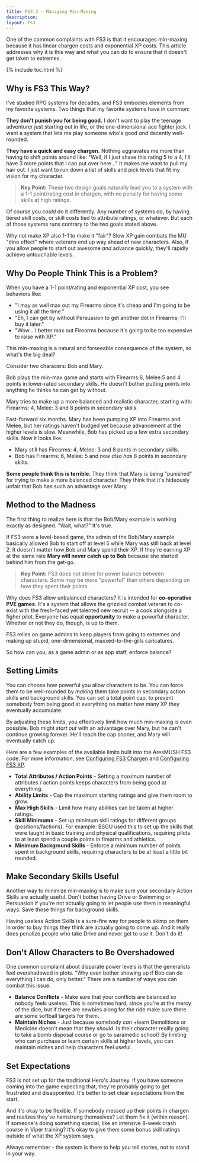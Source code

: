 ```yaml
---
title: FS3.3 - Managing Min-Maxing
description: 
layout: fs3
---
```


One of the common complaints with FS3 is that it encourages min-maxing because it has linear chargen costs and exponential XP costs.  This article addresses why it is this way and what you can do to ensure that it doesn't get taken to extremes.

{% include toc.html %}

## Why is FS3 This Way?

I've studied RPG systems for decades, and FS3 embodies elements from my favorite systems.  Two things that my favorite systems have in common:

**They don't punish you for being good.** I don't want to play the teenage adventurer just starting out in life, or the one-dimensional ace fighter jock.  I want a system that lets me play someone who's good *and* decently well-rounded.

**They have a quick and easy chargen.**  Nothing aggravates me more than having to shift points around like:  "Well, if I just shave this rating 5 to a 4, I'll have 3 more points that I can put over here..."  It makes me want to pull my hair out.  I just want to run down a list of skills and pick levels that fit my vision for my character.

> <i class="fa fa-key" aria-hidden="true"></i> **Key Point:** These two design goals naturally lead you to a system with a 1-1 point/rating cost in chargen, with no penalty for having some skills at high ratings.

Of course you *could* do it differently.  Any number of systems do, by having tiered skill costs, or skill costs tied to attribute ratings, or whatever.  But each of those systems runs contrary to the two goals stated above.

Why not make XP also 1-1 to make it "fair"?  Slow XP gain combats the MU "dino effect" where veterans end up way ahead of new characters.  Also, if you allow people to start out awesome *and* advance quickly, they'll rapidly achieve untouchable levels.

## Why Do People Think This is a Problem?

When you have a 1-1 point/rating and exponential XP cost, you see behaviors like:

* "I may as well max out my Firearms since it's cheap and I'm going to be using it all the time."
* "Eh, I can get by without Persuasion to get another dot in Firearms; I'll buy it later."
* "Wow... I better max out Firearms because it's going to be too expensive to raise with XP."

This min-maxing is a natural and forseeable consequence of the system, so what's the big deal?

Consider two characers:  Bob and Mary.

Bob plays the min-max game and starts with Firearms:6, Melee:5 and 4 points in lower-rated secondary skills.  He doesn't bother putting points into anything he thinks he can get by without.

Mary tries to make up a more balanced and realistic character, starting with:  Firearms: 4, Melee: 3 and 8 points in secondary skills.

Fast-forward six months.  Mary has been pumping XP into Firearms and Melee, but her ratings haven't budged yet because advancement at the higher levels is slow.  Meanwhile, Bob has picked up a few extra secondary skills.  Now it looks like:

* Mary still has Firearms: 4, Melee: 3 and 8 ponts in secondary skills.
* Bob has Firearms: 6, Melee: 5 and now *also has* 8 points in secondary skills.

**Some people think this is terrible.**  They think that Mary is being "punished" for trying to make a more balanced character.  They think that it's hideously unfair that Bob has such an advantage over Mary.

## Method to the Madness

The first thing to realize here is that the Bob/Mary example is working exactly as designed.  "Wait, what?"  It's true.

If FS3 were a level-based game, the admin of the Bob/Mary example basically allowed Bob to start off at level 5 while Mary was still back at level 2.  It doesn't matter how Bob and Mary spend their XP.  If they're earning XP at the same rate **Mary will never catch up to Bob** because she started behind him from the get-go.

> <i class="fa fa-key" aria-hidden="true"></i> **Key Point:** FS3 does not strive for power balance between characters.  Some may be more "powerful" than others depending on how they spent their points.

Why does FS3 allow unbalanced characters?  It is intended for **co-operative PVE games**.  It's a system that allows the grizzled combat veteran to co-exist with the fresh-faced yet talented new recruit -- a cook alongside a figher pilot.  Everyone has equal **opportunity** to make a powerful character.  Whether or not they do, though, is up to them.

FS3 relies on game admins to keep players from going to extremes and making up stupid, one-dimensional, maxxed-to-the-gills caricatures.

So how can you, as a game admin or as app staff, enforce balance?

## Setting Limits

You can choose how powerful you allow characters to be.  You can force them to be well-rounded by *making* them take points in secondary action skills and background skills.  You can set a total point cap, to prevent somebody from being good at everything no matter how many XP they eventually accumulate.  

By adjusting these limits, you effectively limit how much min-maxing is even possible. Bob might *start out* with an advantage over Mary, but he can't continue growing forever.  He'll reach the cap sooner, and Mary will eventually catch up.

Here are a few examples of the available limits built into the AresMUSH FS3 code.  For more information, see [Configuring FS3 Chargen](/tutorials/config/fs3skills_chargen.html) and [Configuring FS3 XP](/tutorials/config/fs3skills_xp.html).

* **Total Attributes / Action Points** - Setting a maximum number of attributes / action points keeps characters from being good at everything.
* **Ability Limits** - Cap the maximum starting ratings and give them room to grow.
* **Max High Skills** - Limit how many abilities can be taken at higher ratings.
* **Skill Minimums** - Set up minimum skill ratings for different groups (positions/factions).  For example: BSGU used this to set up the skills that were taught in basic training and physical qualifications, requiring pilots to at least spend a couple points in firearms and athletics.
* **Minimum Background Skills** - Enforce a minimum number of points spent in background skills, requiring characters to be at least a little bit rounded.

## Make Secondary Skills Useful

Another way to minimize min-maxing is to make sure your secondary Action Skills are actually useful.  Don't bother having Drive or Swimming or Persuasion if you're not actually going to let people use them in meaningful ways.  Save those things for background skills.  

Having useless Action Skills is a sure-fire way for people to skimp on them in order to buy things they think are actually going to come up.  And it really does penalize people who take Drive and never get to use it.  Don't do it!

## Don't Allow Characters to Be Overshadowed

One common complaint about disparate power levels is that the generalists feel overshadowed in plots.  "Why even bother showing up if Bob can do everything I can do, only better."   There are a number of ways you can combat this issue.

* **Balance Conflicts** - Make sure that your conflicts are balanced so nobody feels useless.  This is sometimes hard, since you're at the mercy of the dice, but if there are newbies along for the ride make sure there are some softball targets for them.
* **Maintain Niches** - Just because somebody *can* +learn Demolitions or Medicine doesn't mean that they *should*.  Is their character reallly going to take a bomb disposal course or go to paramedic school?  By limiting who can purchase or learn certain skills at higher levels, you can maintain niches and help characters feel useful.

## Set Expectations

FS3 is not set up for the traditional Hero's Journey.  If you have someone coming into the game expecting that, they're probably going to get frustrated and disappointed.  It's better to set clear expectations from the start.

And it's okay to be flexible.  If somebody messed up their points in chargen and realizes they've hamstrung themselves?  Let them fix it (within reason).  If someone's doing something special, like an intensive 8-week crash course in Viper training?  It's okay to give them some bonus skill ratings outside of what the XP system says.  

Always remember - the system is there to help you tell stories, not to stand in your way.